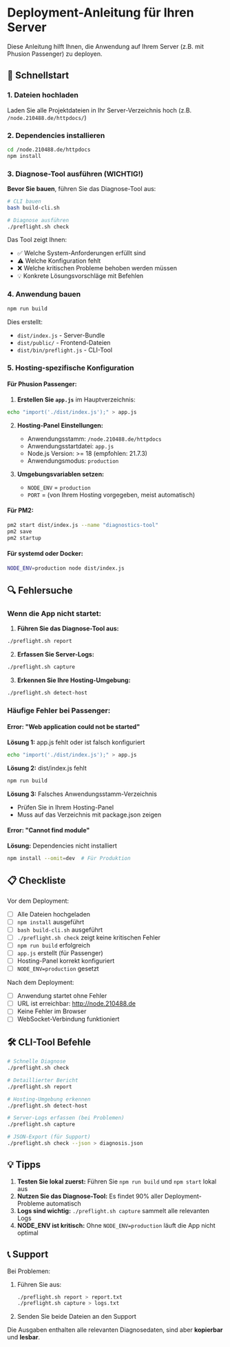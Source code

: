 # Deployment-Anleitung für Ihren Server

Diese Anleitung hilft Ihnen, die Anwendung auf Ihrem Server (z.B. mit Phusion Passenger) zu deployen.

## 🚀 Schnellstart

### 1. Dateien hochladen

Laden Sie alle Projektdateien in Ihr Server-Verzeichnis hoch (z.B. `/node.210488.de/httpdocs/`)

### 2. Dependencies installieren

```bash
cd /node.210488.de/httpdocs
npm install
```

### 3. Diagnose-Tool ausführen (WICHTIG!)

**Bevor Sie bauen**, führen Sie das Diagnose-Tool aus:

```bash
# CLI bauen
bash build-cli.sh

# Diagnose ausführen
./preflight.sh check
```

Das Tool zeigt Ihnen:
- ✅ Welche System-Anforderungen erfüllt sind
- ⚠️ Welche Konfiguration fehlt
- ❌ Welche kritischen Probleme behoben werden müssen
- 💡 Konkrete Lösungsvorschläge mit Befehlen

### 4. Anwendung bauen

```bash
npm run build
```

Dies erstellt:
- `dist/index.js` - Server-Bundle
- `dist/public/` - Frontend-Dateien
- `dist/bin/preflight.js` - CLI-Tool

### 5. Hosting-spezifische Konfiguration

#### Für Phusion Passenger:

1. **Erstellen Sie `app.js`** im Hauptverzeichnis:
```bash
echo "import('./dist/index.js');" > app.js
```

2. **Hosting-Panel Einstellungen:**
   - Anwendungsstamm: `/node.210488.de/httpdocs`
   - Anwendungsstartdatei: `app.js`
   - Node.js Version: >= 18 (empfohlen: 21.7.3)
   - Anwendungsmodus: `production`

3. **Umgebungsvariablen setzen:**
   - `NODE_ENV` = `production`
   - `PORT` = (von Ihrem Hosting vorgegeben, meist automatisch)

#### Für PM2:

```bash
pm2 start dist/index.js --name "diagnostics-tool"
pm2 save
pm2 startup
```

#### Für systemd oder Docker:

```bash
NODE_ENV=production node dist/index.js
```

## 🔍 Fehlersuche

### Wenn die App nicht startet:

1. **Führen Sie das Diagnose-Tool aus:**
```bash
./preflight.sh report
```

2. **Erfassen Sie Server-Logs:**
```bash
./preflight.sh capture
```

3. **Erkennen Sie Ihre Hosting-Umgebung:**
```bash
./preflight.sh detect-host
```

### Häufige Fehler bei Passenger:

#### Error: "Web application could not be started"

**Lösung 1:** app.js fehlt oder ist falsch konfiguriert
```bash
echo "import('./dist/index.js');" > app.js
```

**Lösung 2:** dist/index.js fehlt
```bash
npm run build
```

**Lösung 3:** Falsches Anwendungsstamm-Verzeichnis
- Prüfen Sie in Ihrem Hosting-Panel
- Muss auf das Verzeichnis mit package.json zeigen

#### Error: "Cannot find module"

**Lösung:** Dependencies nicht installiert
```bash
npm install --omit=dev  # Für Produktion
```

## 📋 Checkliste

Vor dem Deployment:
- [ ] Alle Dateien hochgeladen
- [ ] `npm install` ausgeführt
- [ ] `bash build-cli.sh` ausgeführt
- [ ] `./preflight.sh check` zeigt keine kritischen Fehler
- [ ] `npm run build` erfolgreich
- [ ] `app.js` erstellt (für Passenger)
- [ ] Hosting-Panel korrekt konfiguriert
- [ ] `NODE_ENV=production` gesetzt

Nach dem Deployment:
- [ ] Anwendung startet ohne Fehler
- [ ] URL ist erreichbar: http://node.210488.de
- [ ] Keine Fehler im Browser
- [ ] WebSocket-Verbindung funktioniert

## 🛠️ CLI-Tool Befehle

```bash
# Schnelle Diagnose
./preflight.sh check

# Detaillierter Bericht
./preflight.sh report

# Hosting-Umgebung erkennen
./preflight.sh detect-host

# Server-Logs erfassen (bei Problemen)
./preflight.sh capture

# JSON-Export (für Support)
./preflight.sh check --json > diagnosis.json
```

## 💡 Tipps

1. **Testen Sie lokal zuerst:** Führen Sie `npm run build` und `npm start` lokal aus
2. **Nutzen Sie das Diagnose-Tool:** Es findet 90% aller Deployment-Probleme automatisch
3. **Logs sind wichtig:** `./preflight.sh capture` sammelt alle relevanten Logs
4. **NODE_ENV ist kritisch:** Ohne `NODE_ENV=production` läuft die App nicht optimal

## 📞 Support

Bei Problemen:

1. Führen Sie aus:
   ```bash
   ./preflight.sh report > report.txt
   ./preflight.sh capture > logs.txt
   ```

2. Senden Sie beide Dateien an den Support

Die Ausgaben enthalten alle relevanten Diagnosedaten, sind aber **kopierbar** und **lesbar**.
